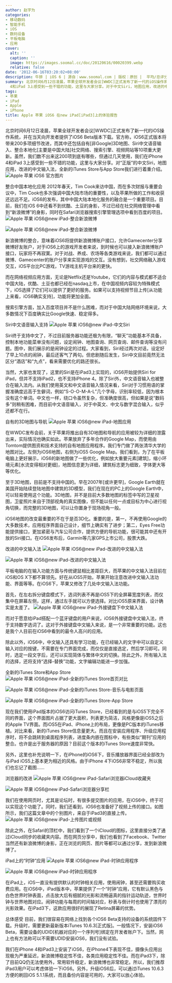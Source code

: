 ```yaml
---
author: 赵宇为
categories:
- 移动数码
- 智能手机
- iOS
- 数码设备
- 平板电脑
- 应用
cover:
  alt: ''
  caption: ''
  image: https://images.soomal.cc/doc/20120616/00020399.webp
  relative: false
date: '2012-06-16T03:20:02+08:00'
description: 牛排 | iOS 6 | 源自：www.soomal.com | 版权：原创 |  平均/总评分：07.38/59
summary: 北京时间6月12日凌晨，苹果全球开发者会议[WWDC]正式发布了新一代的iOS操作系统，并在当天向开发者提供了iOS6 Beta版本下载。通过几天使用，我们在iPhone
  4和iPad 3上感受到一些不错的功能，这里与大家分享。对于中文Siri，地图应用，改进的中文输入法，全新的iTunes Store与App Store我们进行着重介绍。
tags:
- 苹果
- iPad
- Apple
- iPhone
title: Apple 苹果 iOS6 在new iPad[iPad3]上的体验报告
---
```


北京时间6月12日凌晨，苹果全球开发者会议[WWDC]正式发布了新一代的iOS操作系统，并在当天向开发者提供了iOS6 Beta版本下载。官方称，iOS6正式版本将带来200多项细节改进，而其中还包括自有[非Google]3D地图、Siri中文语音输入、整合本地化[主要是中国大陆]社交网络、搜索引擎、视频网站等10项重大更新。虽然，我们数不出来这200项到底有哪些，但通过几天使用，我们在iPhone 4和iPad 3上感受到一些不错的功能，这里与大家分享。对“正版”的中文Siri，地图应用，改进的中文输入法，全新的iTunes Store与App Store我们进行着重介绍。
![Apple 苹果 iOS6 官方图片](https://images.soomal.cc/doc/20120616/00020399.webp)




整合中国本地化应用
2012年春天，Tim Cook来访中国，而在多次财报与重要会议中，Tim Cook也多次强调中国大陆市场的重要性，以及苹果所做的工作和收获还远远不足。iOS6的发布，其中中国大陆本地化服务的融合是一个重要项目。目前，我们在iOS 6中还看不到优酷、土豆的身影，不过已经在社交网络管理中看到“新浪微博”的身影，同时在Safari浏览器搜索引擎管理选项中看到百度的项目。
![Apple 苹果 iOS6@new iPad-整合新浪微博](https://images.soomal.cc/doc/20120616/00020386.webp)




![Apple 苹果 iOS6@new iPad-整合新浪微博](https://images.soomal.cc/doc/20120616/00020387.webp)




新浪微博的整合，意味着iOS6将提供新浪微博账户接口，允许Gamecenter分享微博好友账户，对于iOS6上的游戏开发者来说，到时候也可以接入新浪微博账户接口，玩家将不再寂寞。对于对战、养成、农场等各类游戏来说，我们都可以通过微博、Gamecenter的账户分享来实现游戏的交互。没有想到，社交网络融入游戏交互，iOS平台比PC游戏，TV游戏主机平台来的更快。

而在网络视频应用方面，无论是Netflix还是Youtube，它们的内容与模式都不适合中国大陆，优酷、土豆也都已经在nasdaq上市，在中国视频内容较为特殊模式下，iOS选择了它们可以提供了更好的服务。如果可以支持视频节目上传[从功能上来看，iOS6确实支持]，功能将更加全面。

搜索引擎方面，加入百度项目并不是什么困难，而对于中国大陆网络环境来说，大多数情况下百度确实比Google快速、稳定得多。

Siri中文语音输入支持
![Apple 苹果 iOS6@new iPad-中文Siri](https://images.soomal.cc/doc/20120616/00020388.webp)




Siri终于支持中文了，不过目前服务器功能还极为有限，“聊天”功能基本不具备，控制本地功能菜单没有问题，设定闹钟、地图查询、网页查询、邮件查询等没有问题。图中，我们展示的是闹钟设定的过程。大家看到，Siri经过两次对话，设定好了早上10点的闹钟，最后还客气了两句。但悲剧随后发生，Siri中文目前竟然无法区分“酒店”和“九点”，看来需要优化的路还很长。

当然，大家也发现了，这里的Siri是在iPad3上实现的，iOS6开始提供Siri for iPad，但并不支持iPad2，也不支持iPhone 4。除了Siri外，中文语音输入也被整合在输入法内。从我们使用英文和中文语音输入情况来看，Siri对于习惯用语的掌握准确度远高于生僻词，例如“S-O-O-M-A-L”几个字母，识别率较低，因为根本没有这个单词。中文也一样，绕口令虽然复杂，但准确度很高，但如果是说“数码多”则稍有困难，而目前中文语音输入，对于中英文、中文与数字混合输入，似乎还都不在行。

自有的3D地图与导航
![Apple 苹果 iOS6@new iPad-地图应用](https://images.soomal.cc/doc/20120616/00020389.webp)




在WWDC发布会前，关于苹果将推出自有3D地图和导航的应用被较为详细的泄露出来，实际情况也确实如此。苹果放弃了多年合作的Google Map，而使用由Tomtom提供图资和技术支持的自有地图应用程序。我们专门做了两张清华大学的地图对比。左侧为iOS6地图，右侧为iOS5 Google Map。我们看到，为了在平板电脑上更好展示，iOS6的新地图做了一些优化，例如放大重要元素[建筑]，缩小环境元素[水流变得相对更细]，地图信息更为详细，建筑标志更为细致，字体更大等等优化。

至于3D地图，目前是不支持中国的。早在2007年[或许更早]，Google Earth就在美国开始陆续登陆地图中建筑的3D模型，我们在现在的PC上的Google Earth中，可以轻易使用这个功能。3D地图，并不是目前大多数地图的标签中写的卫星视图，卫星照片来自于顶部视角的真实图像，但不能以任何一点或目标为中心进行视角切换，而完整的3D地图，可以让你置身于现场视角一般。

iOS6地图的改变最重要的不在于是否3D化。重要的是，第一，不再使用Google的大多数技术，应用程序界面自己设计，细节上确实有了进步；第二，Eyes Free功能提供接口，更加紧密与汽车公司合作，提供方便的导航功能，很可能其中还有开放的Siri接口。在iOS6发布后，Garmin等几家GPS上市公司，股票大跌。

改进的中文输入法
![Apple 苹果 iOS6@new iPad-改进的中文输入法](https://images.soomal.cc/doc/20120616/00020390.webp)




![Apple 苹果 iOS6@new iPad-改进的中文输入法](https://images.soomal.cc/doc/20120616/00020391.webp)




平板电脑的在输入功能方面与传统键鼠相比差距巨大，而苹果的中文输入法目前在iOS和OS X下都不算领先。好在从iOS5开始，苹果开始注意改进中文输入法功能、界面等等。在iOS6下，苹果又修改了几处中文输入法功能。

首先，在左右拆分键盘模式下，选词列表不再是iOS5下的全屏幕宽度列表，而仅集中在屏幕左侧，这样，通过左手就可以方便选择。对比iOS5原来界面，设计确实是太差了。
![Apple 苹果 iOS6@new iPad-外接键盘下中文输入法](https://images.soomal.cc/doc/20120616/00020392.webp)




而对于愿意给iPad搭配一个蓝牙键盘的用户来说，iOS6外接键盘中文输入法，终于支持数字选词了。这对于外接键盘中文输入来说，是一个非常重要的功能。这也是我个人目前在iOS6中看到的最令人高兴的应用。

除此以外，iOS6中，中文输入还具有学习功能，在已经输入的文字中可以自定义输入对应的按键，不需要在专门界面完成，而仅仅是直接选定，然后学习即可。同时，选定一段文字后，还可以实现简体与繁体中文的切换。除此之外，所有输入法的选择，还将支持“选择-替换”功能，文字编辑功能进一步加强。

全新的iTunes Store和App Store
![Apple 苹果 iOS6@new iPad-全新的iTunes Store首页对比](https://images.soomal.cc/doc/20120616/00020393.webp)




![Apple 苹果 iOS6@new iPad-全新的iTunes Store-音乐与电影页面](https://images.soomal.cc/doc/20120616/00020394.webp)




![Apple 苹果 iOS6@new iPad-全新的iTunes Store-App Store](https://images.soomal.cc/doc/20120616/00020395.webp)




现在我们使用iPad版本的iOS6访问iTunes Store，已经看到的是与iOS5下完全不同的界面，这个界面图片占据了更大面积，列表更为简洁，风格更像是iOS5之后的Apple TV界面。而iOS5在iPad、iPhone上的布局，更像是PC版本的iTunes移植。对比来看，新的iTunes Store信息量更大。而且在安装应用程序、升级应用程序时，将不会跳转到桌面程序列表，进度条内嵌在图标中，有些类似“期刊”应用的整合。也许是出于服务器的原因？目前这个版本的iTunes Store速度非常快。

另外，这里也补充说明一下，在iPhone的iOS6下，音乐播放器界面已经全部改为与iPad iOS5上基本更为相近的风格。由于iPhone 4下iOS6非常不稳定，所以我们也忘记了截图……

浏览器的改进
![Apple 苹果 iOS6@new iPad-Safari浏览器iCloud收藏夹](https://images.soomal.cc/doc/20120616/00020396.webp)




![Apple 苹果 iOS6@new iPad-Safari浏览器分享栏](https://images.soomal.cc/doc/20120616/00020397.webp)




我们在使用网页时，尤其是论坛时，有很多提交图片的应用，在iOS6中，终于可以实现这个功能了。同时，我们还看到，iOS6也准备好了视频上传的接口。如图所示，我们这篇文章中的个别图片，来自于iPad3的直接上传。
![Apple 苹果 iOS6@new iPad-上传图片或视频](https://images.soomal.cc/doc/20120616/00020398.webp)




除此之外，在Safari的顶栏中，我们看到了一个iCloud的图标，这里直接分类了通过iCloud同步的收藏夹内容。而在网页分享中，我们也看到了Facebook、Twitter当然还有新浪微博的身影，正在浏览的网页、图片等都可以通过分享，发到新浪微博了。

iPad上的“时钟”应用
![Apple 苹果 iOS6@new iPad-时钟应用程序](https://images.soomal.cc/doc/20120615/00020373.webp)




![Apple 苹果 iOS6@new iPad-时钟应用程序](https://images.soomal.cc/doc/20120615/00020385.webp)




在iPad上，iOS一直没有提供默认的时钟相关应用，使用闹钟，甚至还需要购买收费应用。在iOS6中，iPad版本中，苹果提供了一个“时钟”应用，它有默认黑色与白色世界时钟表面，点击放大后有细腻的光影和流畅逼真的指针运动轨迹，世界时钟与世界地图对应。闹钟功能与每周的时间轴对应，秒表与倒计时也使用了漂亮的光影效果。在iPad3下，这款应用很好的展现了Retina屏幕的优势。

总体感受
目前，我们很容易在网络上找到各个iOS6 Beta支持的设备的系统固件下载。升级时，需要更新最新版本iTunes 10.6.3[正式版]。一般情况下，安装iOS6 Beta，需要设备的UDID[机器对应的一个序列号]绑定在开发者账户下。当然，网上也有方法称可以不需要UDID安装iOS6，我们没有试验。

我们在iPhone 4和iPad3上安装了iOS6，在iPhone4下表现不佳，摄像头应用出现极为严重延迟，新浪微博稳定性不佳，各类应用稳定性不佳。而在iPad3下，除了目前QQ仍无法使用外，常用软件稳定，新浪微博也非常稳定。所以，我们推荐iPad3用户可以考虑体验一下iOS6。另外，升级iOS6后，可以通过iTunes 10.6.3方便的刷回iOS 5.1.1系统，而且备份内容是可用的，大家可以放心体验。